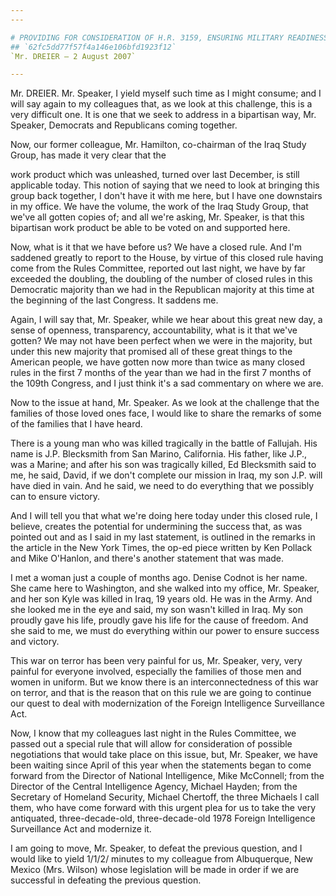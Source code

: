 ```yaml
---
---

# PROVIDING FOR CONSIDERATION OF H.R. 3159, ENSURING MILITARY READINESS  THROUGH STABILITY AND PREDICTABILITY DEPLOYMENT POLICY ACT OF 2007
## `62fc5dd77f57f4a146e106bfd1923f12`
`Mr. DREIER — 2 August 2007`

---
```



Mr. DREIER. Mr. Speaker, I yield myself such time as I might consume; 
and I will say again to my colleagues that, as we look at this 
challenge, this is a very difficult one. It is one that we seek to 
address in a bipartisan way, Mr. Speaker, Democrats and Republicans 
coming together.

Now, our former colleague, Mr. Hamilton, co-chairman of the Iraq 
Study Group, has made it very clear that the


work product which was unleashed, turned over last December, is still 
applicable today. This notion of saying that we need to look at 
bringing this group back together, I don't have it with me here, but I 
have one downstairs in my office. We have the volume, the work of the 
Iraq Study Group, that we've all gotten copies of; and all we're 
asking, Mr. Speaker, is that this bipartisan work product be able to be 
voted on and supported here.

Now, what is it that we have before us? We have a closed rule. And 
I'm saddened greatly to report to the House, by virtue of this closed 
rule having come from the Rules Committee, reported out last night, we 
have by far exceeded the doubling, the doubling of the number of closed 
rules in this Democratic majority than we had in the Republican 
majority at this time at the beginning of the last Congress. It saddens 
me.

Again, I will say that, Mr. Speaker, while we hear about this great 
new day, a sense of openness, transparency, accountability, what is it 
that we've gotten? We may not have been perfect when we were in the 
majority, but under this new majority that promised all of these great 
things to the American people, we have gotten now more than twice as 
many closed rules in the first 7 months of the year than we had in the 
first 7 months of the 109th Congress, and I just think it's a sad 
commentary on where we are.

Now to the issue at hand, Mr. Speaker. As we look at the challenge 
that the families of those loved ones face, I would like to share the 
remarks of some of the families that I have heard.

There is a young man who was killed tragically in the battle of 
Fallujah. His name is J.P. Blecksmith from San Marino, California. His 
father, like J.P., was a Marine; and after his son was tragically 
killed, Ed Blecksmith said to me, he said, David, if we don't complete 
our mission in Iraq, my son J.P. will have died in vain. And he said, 
we need to do everything that we possibly can to ensure victory.

And I will tell you that what we're doing here today under this 
closed rule, I believe, creates the potential for undermining the 
success that, as was pointed out and as I said in my last statement, is 
outlined in the remarks in the article in the New York Times, the op-ed 
piece written by Ken Pollack and Mike O'Hanlon, and there's another 
statement that was made.

I met a woman just a couple of months ago. Denise Codnot is her name. 
She came here to Washington, and she walked into my office, Mr. 
Speaker, and her son Kyle was killed in Iraq, 19 years old. He was in 
the Army. And she looked me in the eye and said, my son wasn't killed 
in Iraq. My son proudly gave his life, proudly gave his life for the 
cause of freedom. And she said to me, we must do everything within our 
power to ensure success and victory.

This war on terror has been very painful for us, Mr. Speaker, very, 
very painful for everyone involved, especially the families of those 
men and women in uniform. But we know there is an interconnectedness of 
this war on terror, and that is the reason that on this rule we are 
going to continue our quest to deal with modernization of the Foreign 
Intelligence Surveillance Act.

Now, I know that my colleagues last night in the Rules Committee, we 
passed out a special rule that will allow for consideration of possible 
negotiations that would take place on this issue, but, Mr. Speaker, we 
have been waiting since April of this year when the statements began to 
come forward from the Director of National Intelligence, Mike 
McConnell; from the Director of the Central Intelligence Agency, 
Michael Hayden; from the Secretary of Homeland Security, Michael 
Chertoff, the three Michaels I call them, who have come forward with 
this urgent plea for us to take the very antiquated, three-decade-old, 
three-decade-old 1978 Foreign Intelligence Surveillance Act and 
modernize it.

I am going to move, Mr. Speaker, to defeat the previous question, and 
I would like to yield 1/1/2/ minutes to my colleague from Albuquerque, 
New Mexico (Mrs. Wilson) whose legislation will be made in order if we 
are successful in defeating the previous question.